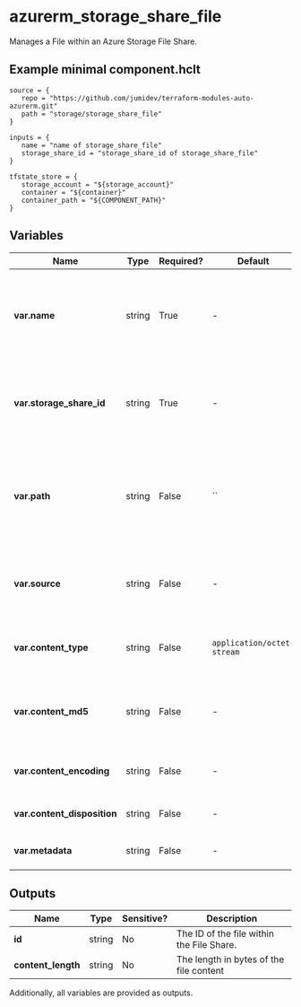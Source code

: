 # azurerm_storage_share_file

Manages a File within an Azure Storage File Share.

## Example minimal component.hclt

```hcl
source = {
   repo = "https://github.com/jumidev/terraform-modules-auto-azurerm.git" 
   path = "storage/storage_share_file" 
}

inputs = {
   name = "name of storage_share_file" 
   storage_share_id = "storage_share_id of storage_share_file" 
}

tfstate_store = {
   storage_account = "${storage_account}" 
   container = "${container}" 
   container_path = "${COMPONENT_PATH}" 
}

```

## Variables

| Name | Type | Required? |  Default  |  Description |
| ---- | ---- | --------- |  ----------- | ----------- |
| **var.name** | string | True | -  |  The name (or path) of the File that should be created within this File Share. Changing this forces a new resource to be created. | 
| **var.storage_share_id** | string | True | -  |  The Storage Share ID in which this file will be placed into. Changing this forces a new resource to be created. | 
| **var.path** | string | False | ``  |  The storage share directory that you would like the file placed into. Changing this forces a new resource to be created. Defaults to `""`. | 
| **var.source** | string | False | -  |  An absolute path to a file on the local system. Changing this forces a new resource to be created. | 
| **var.content_type** | string | False | `application/octet-stream`  |  The content type of the share file. Defaults to `application/octet-stream`. | 
| **var.content_md5** | string | False | -  |  The MD5 sum of the file contents. Changing this forces a new resource to be created. | 
| **var.content_encoding** | string | False | -  |  Specifies which content encodings have been applied to the file. | 
| **var.content_disposition** | string | False | -  |  Sets the file’s Content-Disposition header. | 
| **var.metadata** | string | False | -  |  A mapping of metadata to assign to this file. | 



## Outputs

| Name | Type | Sensitive? | Description |
| ---- | ---- | --------- | --------- |
| **id** | string | No  | The ID of the file within the File Share. | 
| **content_length** | string | No  | The length in bytes of the file content | 

Additionally, all variables are provided as outputs.

